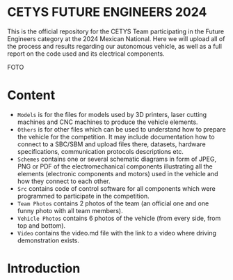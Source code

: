 # CETYS FUTURE ENGINEERS 2024
This is the official repository for the CETYS Team participating in the Future Engineers category at the 2024 Mexican National. Here we will upload all of the process and results regarding our autonomous vehicle, as well as a full report on the code used and its electrical components.

FOTO

# Content
* `Models` is for the files for models used by 3D printers, laser cutting machines and CNC machines to produce the vehicle elements.
* `Others` is for other files which can be used to understand how to prepare the vehicle for the competition. It may include documentation how to connect to a SBC/SBM and upload files there, datasets, hardware specifications, communication protocols descriptions etc.
* `Schemes` contains one or several schematic diagrams in form of JPEG, PNG or PDF of the electromechanical components illustrating all the elements (electronic components and motors) used in the vehicle and how they connect to each other.
* `Src` contains code of control software for all components which were programmed to participate in the competition.
* `Team Photos` contains 2 photos of the team (an official one and one funny photo with all team members).
* `Vehicle Photos` contains 6 photos of the vehicle (from every side, from top and bottom).
* `Video` contains the video.md file with the link to a video where driving demonstration exists.

# Introduction


